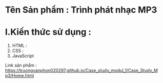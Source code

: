 # Tên Sản phẩm :  Trình phát nhạc MP3

# I.Kiến thức sử dụng : 
1. HTML :
2. CSS :
3. JavaScript






Link sản phẩm : https://truongvanphon020297.github.io/Case_study_modul_1/Case_Study_Mp3/Home.html




   